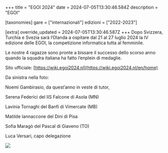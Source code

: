 +++
title = "EGOI 2024"
date = 2024-07-05T13:30:46.584Z
description = "EGOI"

[taxonomies]
gare = ["internazionali"]
edizioni = ["2022-2023"]

[extra]
override_updated = 2024-07-05T13:30:46.587Z
+++
Dopo Svizzera, Turchia e Svezia sarà l’Olanda a ospitare dal 21 al 27 luglio 2024 la IV edizione delle EGOI, la competizione informatica tutta al femminile.

<!--more-->



Le nostre 4 ragazze sono pronte a bissare il successo dello scorso anno quando la squadra italiana ha fatto l’enplein di medaglie.

Sito ufficiale: [https://wiki.egoi2024.nl](https://wiki.egoi2024.nl/en/home)

Da sinistra nella foto:

Noemi Gambirasio, da quest’anno in veste di tutor,

Serena Federici del IIS Falcone di Asola (MN)

Lavinia Tornaghi del Banfi di Vimercate (MB)

Matilde Iannaccone del Dini di Pisa

Sofia Maragò del Pascal di Giaveno (TO)

Luca Versari, capo delegazione

![](/images/uploads/photo_5_2024-06-26_16-54-25.jpg)

